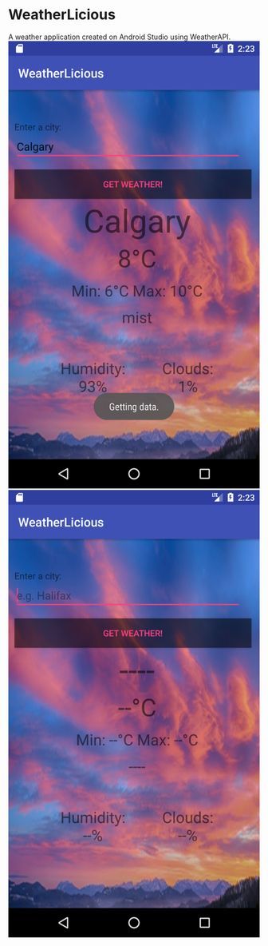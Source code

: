 # WeatherLicious
A weather application created on Android Studio using WeatherAPI. 
<br>
<img src="./images/calgary.png">
<img src="./images/empty.png"> 
